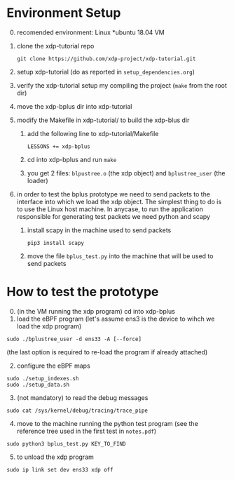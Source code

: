# Environment Setup
0. recomended environment: Linux \*ubuntu 18.04 VM 

1. clone the xdp-tutorial repo
	```
	git clone https://github.com/xdp-project/xdp-tutorial.git
	```

2. setup xdp-tutorial (do as reported in `setup_dependencies.org`)

3. verify the xdp-tutorial setup my compiling the project (`make` from the root dir)

4. move the xdp-bplus dir into xdp-tutorial

5. modify the Makefile in xdp-tutorial/ to build the xdp-blus dir
	1. add the following line to xdp-tutorial/Makefile

		```
		LESSONS += xdp-bplus
		```
		
	2. cd into xdp-bplus and run `make`
	3. you get 2 files: `blpustree.o` (the xdp object) and `bplustree_user` (the loader)

6. in order to test the bplus prototype we need to send packets to the interface into which we load the xdp object. The simplest thing to do is to use the Linux host machine. In anycase, to run the application responsible for generating test packets we need python and scapy

	1. install scapy in the machine used to send packets
		```	
		pip3 install scapy
		```
	2. move the file `bplus_test.py` into the machine that will be used to send packets

# How to test the prototype

0. (in the VM running the xdp program) cd into xdp-bplus
1. load the eBPF program (let's assume ens3 is the device to wihch we load the xdp program)
```
sudo ./bplustree_user -d ens33 -A [--force] 
```

(the last option is required to re-load the program if already attached)

2. configure the eBPF maps 
```
sudo ./setup_indexes.sh
sudo ./setup_data.sh
```

3. (not mandatory) to read the debug messages
```
sudo cat /sys/kernel/debug/tracing/trace_pipe
```

4. move to the machine running the python test program (see the reference tree used in the first test in `notes.pdf`)
```
sudo python3 bplus_test.py KEY_TO_FIND
```

5. to unload the xdp program
```
sudo ip link set dev ens33 xdp off
```

